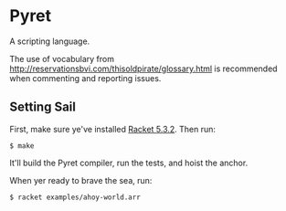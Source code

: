 Pyret
=====

A scripting language.

The use of vocabulary from
http://reservationsbvi.com/thisoldpirate/glossary.html is recommended
when commenting and reporting issues.

Setting Sail
------------

First, make sure ye've installed [Racket 5.3.2](http://racket-lang.org). Then run:

    $ make

It'll build the Pyret compiler, run the tests, and hoist the
anchor.

When yer ready to brave the sea, run:

    $ racket examples/ahoy-world.arr
